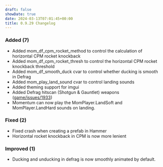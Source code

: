 ```yaml
---
draft: false
showDate: true
date: 2024-03-13T07:01:45+00:00
title: 0.9.29 Changelog
---
```


### Added (7)

- Added mom_df_cpm_rocket_method to control the calculation of horizontal CPM rocket knockback
- Added mom_df_cpm_rocket_thresh to control the horizontal CPM rocket knockback threshold
- Added mom_df_smooth_duck cvar to control whether ducking is smooth in Defrag
- Added mom_play_land_sound cvar to control landing sounds
- Added theming support for imgui
- Added Defrag hitscan (Shotgun & Gauntlet) weapons ([game/issues/1933](https://github.com/momentum-mod/game/issues/1933))
- Momentum can now play the MomPlayer.LandSoft and MomPlayer.LandHard sounds on landing.
### Fixed (2)

- Fixed crash when creating a prefab in Hammer
- Horizontal rocket knockback in CPM is now more lenient
### Improved (1)

- Ducking and unducking in defrag is now smoothly animated by default.
